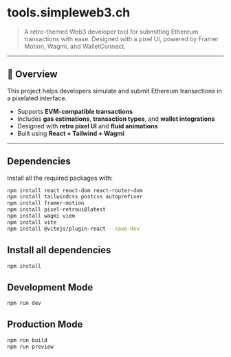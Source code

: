 #  tools.simpleweb3.ch

> A retro-themed Web3 developer tool for submitting Ethereum transactions with ease. Designed with a pixel UI, powered by Framer Motion, Wagmi, and WalletConnect.

---

## 📌 Overview

This project helps developers simulate and submit Ethereum transactions in a pixelated interface.

- Supports **EVM-compatible transactions**
- Includes **gas estimations**, **transaction types**, and **wallet integrations**
- Designed with **retro pixel UI** and **fluid animations**
- Built using **React + Tailwind + Wagmi**

---

## Dependencies

Install all the required packages with:

```bash
npm install react react-dom react-router-dom
npm install tailwindcss postcss autoprefixer
npm install framer-motion
npm install pixel-retroui@latest
npm install wagmi viem
npm install vite 
npm install @vitejs/plugin-react --save-dev
```
## Install all dependencies
```bash
npm install
```
## Development Mode
```bash
npm run dev
```
## Production Mode
```bash
npm run build
npm run preview
```

